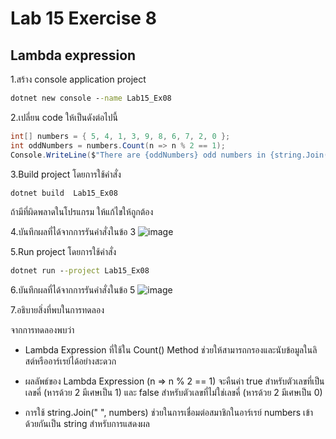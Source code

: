 # Lab 15 Exercise 8

## Lambda expression

1.สร้าง console application project

```cmd
dotnet new console --name Lab15_Ex08
```

2.เปลี่ยน code ให้เป็นดังต่อไปนี้

```cs
int[] numbers = { 5, 4, 1, 3, 9, 8, 6, 7, 2, 0 };
int oddNumbers = numbers.Count(n => n % 2 == 1);
Console.WriteLine($"There are {oddNumbers} odd numbers in {string.Join(" ", numbers)}");
```

3.Build project โดยการใช้คำสั่ง

```cmd
dotnet build  Lab15_Ex08
```

ถ้ามีที่ผิดพลาดในโปรแกรม ให้แก้ไขให้ถูกต้อง

4.บันทึกผลที่ได้จากการรันคำสั่งในข้อ 3
![image](https://github.com/ThanchiraCharakhon099/03376836-OOP-2566-Lab-15/assets/144195708/e50b694c-4d29-4b96-b0d0-6b9a8fd15c75)

5.Run project โดยการใช้คำสั่ง

```cmd
dotnet run --project Lab15_Ex08
```

6.บันทึกผลที่ได้จากการรันคำสั่งในข้อ 5
![image](https://github.com/ThanchiraCharakhon099/03376836-OOP-2566-Lab-15/assets/144195708/3faedfc4-daf3-4e19-9ef9-2412d93e5ad1)

7.อธิบายสิ่งที่พบในการทดลอง

จากการทดลองพบว่า
- Lambda Expression ที่ใช้ใน Count() Method ช่วยให้สามารถกรองและนับข้อมูลในลิสต์หรืออาร์เรย์ได้อย่างสะดวก
  
- ผลลัพธ์ของ Lambda Expression (n => n % 2 == 1) จะคืนค่า true สำหรับตัวเลขที่เป็นเลขคี่ (หารด้วย 2 มีเศษเป็น 1) และ false สำหรับตัวเลขที่ไม่ใช่เลขคี่ (หารด้วย 2 มีเศษเป็น 0)

- การใช้ string.Join(" ", numbers) ช่วยในการเชื่อมต่อสมาชิกในอาร์เรย์ numbers เข้าด้วยกันเป็น string สำหรับการแสดงผล
